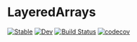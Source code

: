 # LayeredArrays

[![Stable](https://img.shields.io/badge/docs-stable-blue.svg)](https://KeitaNakamura.github.io/LayeredArrays.jl/stable)
[![Dev](https://img.shields.io/badge/docs-dev-blue.svg)](https://KeitaNakamura.github.io/LayeredArrays.jl/dev)
[![Build Status](https://github.com/KeitaNakamura/LayeredArrays.jl/workflows/CI/badge.svg)](https://github.com/KeitaNakamura/LayeredArrays.jl/actions)
[![codecov](https://codecov.io/gh/KeitaNakamura/LayeredArrays.jl/branch/main/graph/badge.svg?token=KXLJPD7E0I)](https://codecov.io/gh/KeitaNakamura/LayeredArrays.jl)
